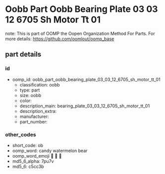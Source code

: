 # Oobb Part Oobb Bearing Plate 03 03 12 6705 Sh Motor Tt 01  

note: This is part of OOMP the Oopen Organization Method For Parts. For more details: https://github.com/oomlout/oomp_base

##  part details





### id
* oomp_id: oobb_part_oobb_bearing_plate_03_03_12_6705_sh_motor_tt_01
  * classification: oobb
  * type: part
  * size: oobb
  * color: 
  * description_main: bearing_plate_03_03_12_6705_sh_motor_tt_01
  * description_extra: 
  * manufacturer: 
  * part_number: 

### other_codes
* short_code: ob
* oomp_word: candy watermelon bear
* oomp_word_emoji :candy: :watermelon: :bear:
* md5_6_alpha: 7pu7v
* md5_6: c5cc3b